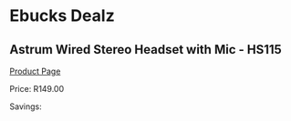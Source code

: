 
# Ebucks Dealz
## Astrum Wired Stereo Headset with Mic - HS115
[Product Page](https://www.ebucks.com/web/shop/productSelected.do?prodId=1207175791&catId=365757697)

Price: R149.00

Savings: 


	
